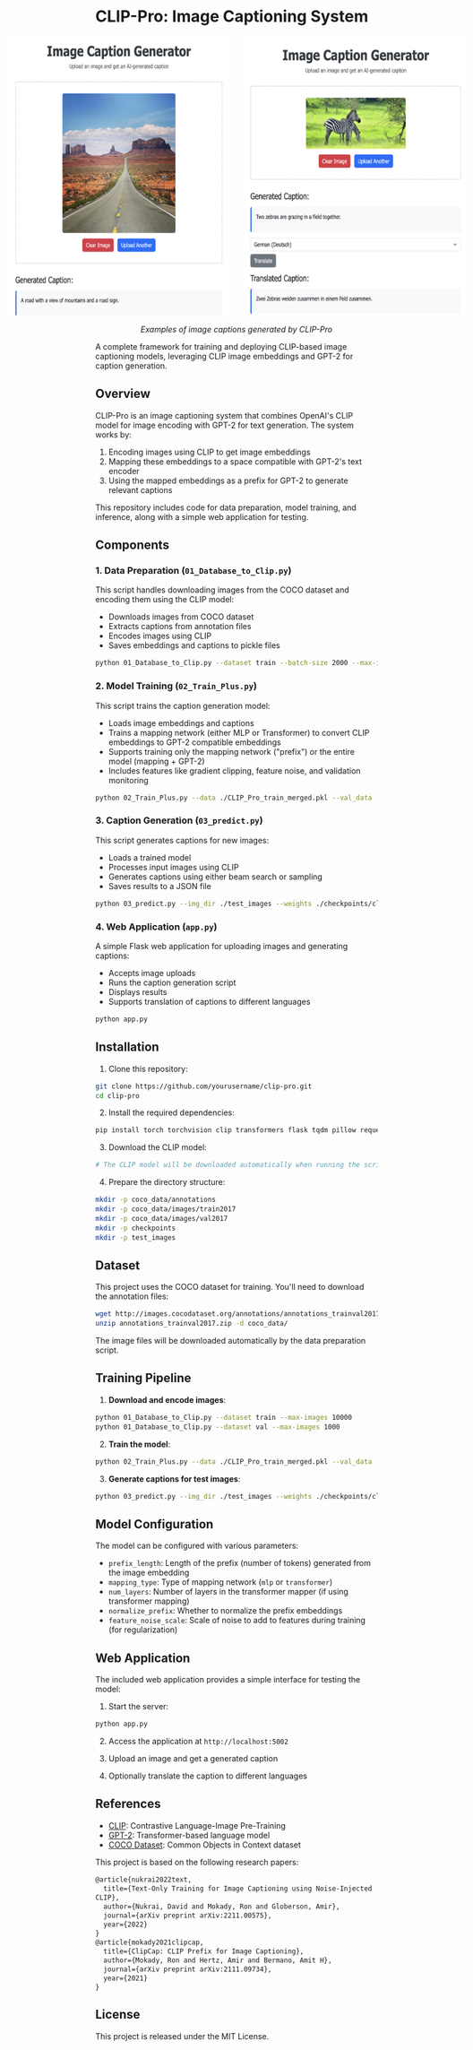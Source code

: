# CLIP-Pro: Image Captioning System

<div align="center">
  <div style="display: flex; justify-content: center;">
    <img src="checkpoints/p1.png" width="400" height="500" style="margin-right: 20px;"/>
    <img src="checkpoints/p2.png" width="400" height="500"/>
  </div>
  <p><em>Examples of image captions generated by CLIP-Pro</em></p>
</div>

A complete framework for training and deploying CLIP-based image captioning models, leveraging CLIP image embeddings and GPT-2 for caption generation.

## Overview

CLIP-Pro is an image captioning system that combines OpenAI's CLIP model for image encoding with GPT-2 for text generation. The system works by:

1. Encoding images using CLIP to get image embeddings
2. Mapping these embeddings to a space compatible with GPT-2's text encoder
3. Using the mapped embeddings as a prefix for GPT-2 to generate relevant captions

This repository includes code for data preparation, model training, and inference, along with a simple web application for testing.

## Components

### 1. Data Preparation (`01_Database_to_Clip.py`)

This script handles downloading images from the COCO dataset and encoding them using the CLIP model:

- Downloads images from COCO dataset
- Extracts captions from annotation files
- Encodes images using CLIP
- Saves embeddings and captions to pickle files

```bash
python 01_Database_to_Clip.py --dataset train --batch-size 2000 --max-images 200
```

### 2. Model Training (`02_Train_Plus.py`) 

This script trains the caption generation model:

- Loads image embeddings and captions
- Trains a mapping network (either MLP or Transformer) to convert CLIP embeddings to GPT-2 compatible embeddings
- Supports training only the mapping network ("prefix") or the entire model (mapping + GPT-2)
- Includes features like gradient clipping, feature noise, and validation monitoring

```bash
python 02_Train_Plus.py --data ./CLIP_Pro_train_merged.pkl --val_data ./CLIP_Pro_val_merged.pkl --mapping_type transformer --prefix_length 40 --epochs 8 --bs 40
```

### 3. Caption Generation (`03_predict.py`)

This script generates captions for new images:

- Loads a trained model
- Processes input images using CLIP
- Generates captions using either beam search or sampling
- Saves results to a JSON file

```bash
python 03_predict.py --img_dir ./test_images --weights ./checkpoints/clip_pro_prefix-best.pt --clip_model RN50x4
```

### 4. Web Application (`app.py`)

A simple Flask web application for uploading images and generating captions:

- Accepts image uploads
- Runs the caption generation script
- Displays results
- Supports translation of captions to different languages

```bash
python app.py
```

## Installation

1. Clone this repository:
```bash
git clone https://github.com/yourusername/clip-pro.git
cd clip-pro
```

2. Install the required dependencies:
```bash
pip install torch torchvision clip transformers flask tqdm pillow requests numpy skimage
```

3. Download the CLIP model:
```bash
# The CLIP model will be downloaded automatically when running the scripts
```

4. Prepare the directory structure:
```bash
mkdir -p coco_data/annotations
mkdir -p coco_data/images/train2017
mkdir -p coco_data/images/val2017
mkdir -p checkpoints
mkdir -p test_images
```

## Dataset

This project uses the COCO dataset for training. You'll need to download the annotation files:

```bash
wget http://images.cocodataset.org/annotations/annotations_trainval2017.zip
unzip annotations_trainval2017.zip -d coco_data/
```

The image files will be downloaded automatically by the data preparation script.

## Training Pipeline

1. **Download and encode images**:
```bash
python 01_Database_to_Clip.py --dataset train --max-images 10000
python 01_Database_to_Clip.py --dataset val --max-images 1000
```

2. **Train the model**:
```bash
python 02_Train_Plus.py --data ./CLIP_Pro_train_merged.pkl --val_data ./CLIP_Pro_val_merged.pkl --mapping_type transformer --prefix_length 40 --epochs 8
```

3. **Generate captions for test images**:
```bash
python 03_predict.py --img_dir ./test_images --weights ./checkpoints/clip_pro_prefix-best.pt
```

## Model Configuration

The model can be configured with various parameters:

- `prefix_length`: Length of the prefix (number of tokens) generated from the image embedding
- `mapping_type`: Type of mapping network (`mlp` or `transformer`)
- `num_layers`: Number of layers in the transformer mapper (if using transformer mapping)
- `normalize_prefix`: Whether to normalize the prefix embeddings
- `feature_noise_scale`: Scale of noise to add to features during training (for regularization)

## Web Application

The included web application provides a simple interface for testing the model:

1. Start the server:
```bash
python app.py
```

2. Access the application at `http://localhost:5002`

3. Upload an image and get a generated caption

4. Optionally translate the caption to different languages

## References

- [CLIP](https://github.com/openai/CLIP): Contrastive Language-Image Pre-Training
- [GPT-2](https://huggingface.co/gpt2): Transformer-based language model
- [COCO Dataset](https://cocodataset.org/): Common Objects in Context dataset

This project is based on the following research papers:

```
@article{nukrai2022text,
  title={Text-Only Training for Image Captioning using Noise-Injected CLIP},
  author={Nukrai, David and Mokady, Ron and Globerson, Amir},
  journal={arXiv preprint arXiv:2211.00575},
  year={2022}
}
@article{mokady2021clipcap,
  title={ClipCap: CLIP Prefix for Image Captioning},
  author={Mokady, Ron and Hertz, Amir and Bermano, Amit H},
  journal={arXiv preprint arXiv:2111.09734},
  year={2021}
}
```

## License

This project is released under the MIT License.